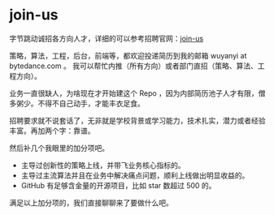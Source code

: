 # join-us

字节跳动诚招各方向人才，详细的可以参考招聘官网：[join-us]

策略，算法，工程，后台，前端等，都欢迎投递简历到我的邮箱 wuyanyi at bytedance.com 。
我可以帮忙内推（所有方向）或者部门直招（策略、算法、工程方向）。

业务一直很缺人，为啥现在才开始建这个 Repo ，因为内部简历池子人才有限，僧多粥少。不得不自己动手，才能丰衣足食。

招聘要求就不说套话了，无非就是学校背景或学习能力，技术扎实，潜力或者经验丰富。再加两个字：靠谱。

然后补几个我眼里的加分项吧。

+ 主导过创新性的策略上线，并带飞业务核心指标的。
+ 主导过主流算法并且在业务中解决痛点问题，顺利上线做出明显收益的。
+ GitHub 有足够含金量的开源项目，比如 star 数超过 500 的。

满足以上加分项的，我们直接聊聊来了要做什么吧。

[join-us]:https://job.bytedance.com/society

